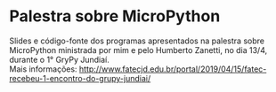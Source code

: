 # Palestra sobre MicroPython
Slides e código-fonte dos programas apresentados na palestra sobre MicroPython ministrada por mim e pelo Humberto Zanetti, no dia 13/4, durante o 1° GryPy Jundiaí.<br>
Mais informações: http://www.fatecjd.edu.br/portal/2019/04/15/fatec-recebeu-1-encontro-do-grupy-jundiai/
